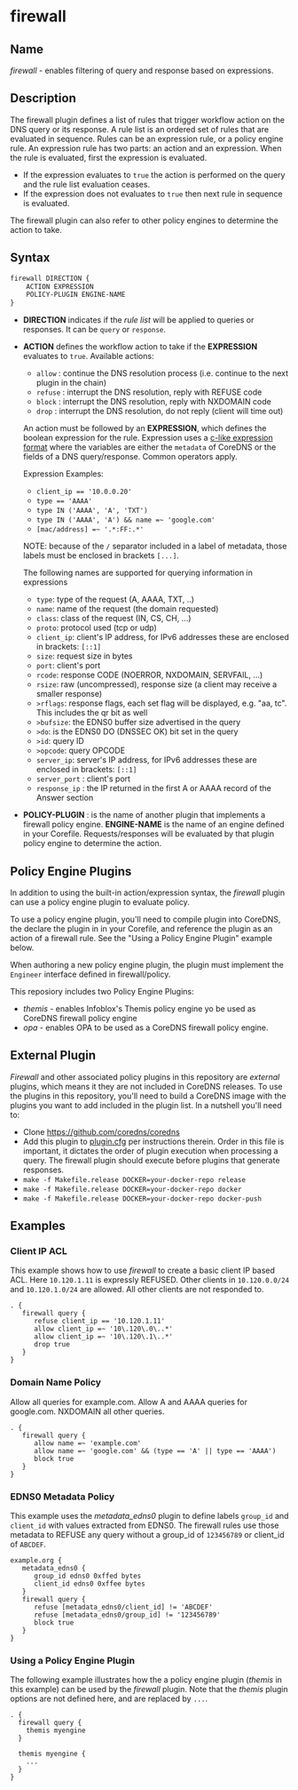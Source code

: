 # firewall

## Name

*firewall* - enables filtering of query and response based on expressions.

## Description

The firewall plugin defines a list of rules that trigger workflow action on the DNS query or its response.
A rule list is an ordered set of rules that are evaluated in sequence.
Rules can be an expression rule, or a policy engine rule. 
An expression rule has two parts: an action and an expression. When the rule is evaluated,
first the expression is evaluated.
- If the expression evaluates to `true` the action is performed on the query and the rule list evaluation ceases.
- If the expression does not evaluates to `true` then next rule in sequence is evaluated.

The firewall plugin can also refer to other policy engines to determine the action to take.

## Syntax

~~~ txt
firewall DIRECTION {
    ACTION EXPRESSION
    POLICY-PLUGIN ENGINE-NAME
}
~~~~

* **DIRECTION** indicates if the _rule list_ will be applied to queries or responses. It can be `query` or `response`.

* **ACTION** defines the workflow action to take if the **EXPRESSION** evaluates to `true`.
Available actions:
  - `allow` : continue the DNS resolution process (i.e. continue to the next plugin in the chain)
  - `refuse` : interrupt the DNS resolution, reply with REFUSE code
  - `block` : interrupt the DNS resolution, reply with NXDOMAIN code
  - `drop` : interrupt the DNS resolution, do not reply (client will time out)

  An action must be followed by an **EXPRESSION**, which defines the boolean expression for the rule.  Expression uses 
  a [c-like expression format](https://github.com/Knetic/govaluate/blob/master/MANUAL.md) where the variables are either
  the `metadata` of CoreDNS or the fields of a DNS query/response.  Common operators apply.

  Expression Examples:
  * `client_ip == '10.0.0.20'`
  * `type == 'AAAA'`
  * `type IN ('AAAA', 'A', 'TXT')`
  * `type IN ('AAAA', 'A') && name =~ 'google.com'`
  * `[mac/address] =~ '.*:FF:.*'`

  NOTE: because of the `/` separator included in a label of metadata, those labels must be enclosed in
  brackets `[...]`.

  The following names are supported for querying information in expressions

  * `type`: type of the request (A, AAAA, TXT, ..)
  * `name`: name of the request (the domain requested)
  * `class`: class of the request (IN, CS, CH, ...)
  * `proto`: protocol used (tcp or udp)
  * `client_ip`: client's IP address, for IPv6 addresses these are enclosed in brackets: `[::1]`
  * `size`: request size in bytes
  * `port`: client's port
  * `rcode`: response CODE (NOERROR, NXDOMAIN, SERVFAIL, ...)
  * `rsize`: raw (uncompressed), response size (a client may receive a smaller response)
  * `>rflags`: response flags, each set flag will be displayed, e.g. "aa, tc". This includes the qr
    bit as well
  * `>bufsize`: the EDNS0 buffer size advertised in the query
  * `>do`: is the EDNS0 DO (DNSSEC OK) bit set in the query
  * `>id`: query ID
  * `>opcode`: query OPCODE
  * `server_ip`: server's IP address, for IPv6 addresses these are enclosed in brackets: `[::1]`
  * `server_port` : client's port
  * `response_ip` : the IP returned in the first A or AAAA record of the Answer section

* **POLICY-PLUGIN** : is the name of another plugin that implements a firewall policy engine. 
  **ENGINE-NAME** is the name of an engine defined in your Corefile. Requests/responses will be evaluated by
  that plugin policy engine to determine the action.

## Policy Engine Plugins

In addition to using the built-in action/expression syntax, the _firewall_ plugin can use a policy engine plugin
to evaluate policy.

To use a policy engine plugin, you'll need to compile plugin into CoreDNS, the declare the plugin in in your
Corefile, and reference the plugin as an action of a firewall rule.  See the "Using a Policy Engine Plugin" example below.

When authoring a new policy engine plugin, the plugin must implement the `Engineer` interface defined in firewall/policy.

This reposiory includes two Policy Engine Plugins:
* *themis* - enables Infoblox's Themis policy engine yo be used as CoreDNS firewall policy engine
* *opa* - enables OPA to be used as a CoreDNS firewall policy engine.

## External Plugin

*Firewall* and other associated policy plugins in this repository are *external* plugins, which means it they are not included in CoreDNS releases.
To use the plugins in this repository, you'll need to build a CoreDNS image with the plugins you want to add included in the plugin list. In a nutshell you'll need to:
* Clone <https://github.com/coredns/coredns>
* Add this plugin to [plugin.cfg](https://github.com/coredns/coredns/blob/master/plugin.cfg) per instructions therein.  Order in this file is important, it dictates the order of plugin execution when processing a query.  The firewall plugin should execute before plugins that generate responses.
* `make -f Makefile.release DOCKER=your-docker-repo release`
* `make -f Makefile.release DOCKER=your-docker-repo docker`
* `make -f Makefile.release DOCKER=your-docker-repo docker-push`

## Examples

### Client IP ACL
This example shows how to use *firewall* to create a basic client IP based ACL. Here `10.120.1.11` is expressly REFUSED.
Other clients in `10.120.0.0/24` and `10.120.1.0/24` are allowed.  All other clients are not responded to.

~~~ corefile
. {
   firewall query {
      refuse client_ip == '10.120.1.11'
      allow client_ip =~ '10\.120\.0\..*'
      allow client_ip =~ '10\.120\.1\..*'
      drop true
   }
}
~~~

### Domain Name Policy
Allow all queries for example.com.
Allow A and AAAA queries for google.com.
NXDOMAIN all other queries.

~~~ corefile
. {
   firewall query {
      allow name =~ 'example.com'
      allow name =~ 'google.com' && (type == 'A' || type == 'AAAA')
      block true
   }
}
~~~

### EDNS0 Metadata Policy
This example uses the *metadata_edns0* plugin to define labels `group_id` and `client_id` with values extracted from EDNS0.
The firewall rules use those metadata to REFUSE any query without a group_id of `123456789` or client_id of `ABCDEF`.

~~~ corefile
example.org {
   metadata_edns0 {
      group_id edns0 0xffed bytes
      client_id edns0 0xffee bytes
   }
   firewall query {
      refuse [metadata_edns0/client_id] != 'ABCDEF'
      refuse [metadata_edns0/group_id] != '123456789'
      block true
   }
}
~~~

### Using a Policy Engine Plugin

The following example illustrates how the a policy engine plugin (*themis* in this example) can be used by the *firewall* plugin.
Note that the *themis* plugin options are not defined here, and are replaced by `...`.

~~~
. {
  firewall query {
    themis myengine
  }
   
  themis myengine {
    ...
  }
}
~~~
